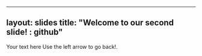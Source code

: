 ------
layout: slides
title: "Welcome to our second slide! : github"
------
Your text here
Use the left arrow to go back!.
